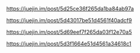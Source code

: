 https://juejin.im/post/5d25ce36f265da1ba84ab97a

https://juejin.im/post/5d43017be51d4561f40adcf9

https://juejin.im/post/5d69eef7f265da03f12e70a5

https://juejin.im/post/5d3f1664e51d4561a34618c1
